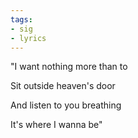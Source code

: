```yaml
---
tags:
- sig
- lyrics
---
```




"I want nothing more than to 

 Sit outside heaven's door

 And listen to you breathing

 It's where I wanna be"